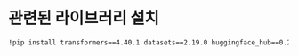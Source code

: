 # 관련된 라이브러리 설치
```bash
!pip install transformers==4.40.1 datasets==2.19.0 huggingface_hub==0.23.0 -qqq
```

